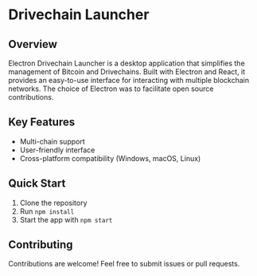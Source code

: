 # Drivechain Launcher

## Overview

Electron Drivechain Launcher is a desktop application that simplifies the management of Bitcoin and Drivechains. Built with Electron and React, it provides an easy-to-use interface for interacting with multiple blockchain networks. The choice of Electron was to facilitate open source contributions.

## Key Features

- Multi-chain support
- User-friendly interface
- Cross-platform compatibility (Windows, macOS, Linux)

## Quick Start

1. Clone the repository
2. Run `npm install`
3. Start the app with `npm start`

## Contributing

Contributions are welcome! Feel free to submit issues or pull requests.

